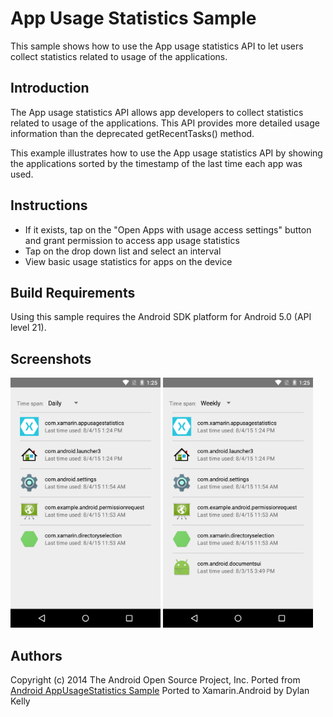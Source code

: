 App Usage Statistics Sample
==========================

This sample shows how to use the App usage statistics API to let users collect statistics related
to usage of the applications.

Introduction
------------

The App usage statistics API allows app developers to collect statistics related to usage of
the applications. This API provides more detailed usage information than the deprecated
getRecentTasks() method.

This example illustrates how to use the App usage statistics API by showing the applications sorted
by the timestamp of the last time each app was used.

Instructions
------------

* If it exists, tap on the "Open Apps with usage access settings" button and grant permission to access app usage statistics
* Tap on the drop down list and select an interval
* View basic usage statistics for apps on the device

Build Requirements
------------------
Using this sample requires the Android SDK platform for Android 5.0 (API level 21).

Screenshots
-------------

<img src="Screenshots/1-view-daily.png" height="400" alt="Screenshot"/> <img src="Screenshots/2-view-weekly.png" height="400" alt="Screenshot"/>

Authors
-------
Copyright (c) 2014 The Android Open Source Project, Inc.
Ported from [Android AppUsageStatistics Sample](https://github.com/googlesamples/android-AppUsageStatistics)
Ported to Xamarin.Android by Dylan Kelly
